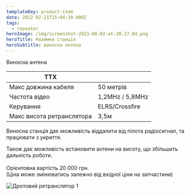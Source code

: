 ```yaml
---
templateKey: product-item
date: 2022-02-21T15:04:10.000Z
tags:
  - repeater
heroImage: /img/screenshot-2023-08-02-at-20.27.04.png
heroTitle: Наземна станція
heroSubtitle: виносна антена
---
```

Виносна антена

| ТТХ                       |                 |
| ------------------------- | --------------- |
| Макс довжина кабеля       | 50 метрів       |
| Частота відео             | 1,2MHz / 5,8MHz |
| Керування                 | ELRS/Crossfire  |
| Макс висота ретранслятора | 3,5м            |

Виносна станція дає можливість віддалити від пілота радіосигнал, та працювати з укриття.

Також дає можливість встановити антени на висоту, що збільшить дальність роботи.\
\
Орієнтовна вартість 20 000 грн.\
(Ціна може змінюватись залежно від вхідної ціни на запчастини)

![Дротовий ретранслятор 1](/img/photo_2023-07-31-17.16.31.jpeg)